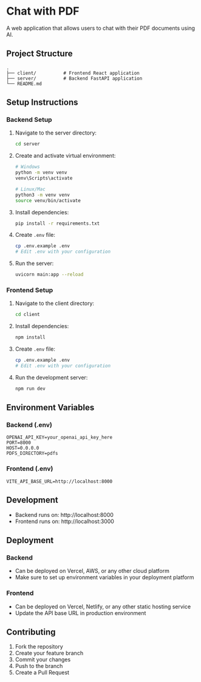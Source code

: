 # Chat with PDF

A web application that allows users to chat with their PDF documents using AI.

## Project Structure
```
.
├── client/          # Frontend React application
├── server/          # Backend FastAPI application
└── README.md
```

## Setup Instructions

### Backend Setup
1. Navigate to the server directory:
   ```bash
   cd server
   ```

2. Create and activate virtual environment:
   ```bash
   # Windows
   python -m venv venv
   venv\Scripts\activate

   # Linux/Mac
   python3 -m venv venv
   source venv/bin/activate
   ```

3. Install dependencies:
   ```bash
   pip install -r requirements.txt
   ```

4. Create `.env` file:
   ```bash
   cp .env.example .env
   # Edit .env with your configuration
   ```

5. Run the server:
   ```bash
   uvicorn main:app --reload
   ```

### Frontend Setup
1. Navigate to the client directory:
   ```bash
   cd client
   ```

2. Install dependencies:
   ```bash
   npm install
   ```

3. Create `.env` file:
   ```bash
   cp .env.example .env
   # Edit .env with your configuration
   ```

4. Run the development server:
   ```bash
   npm run dev
   ```

## Environment Variables

### Backend (.env)
```
OPENAI_API_KEY=your_openai_api_key_here
PORT=8000
HOST=0.0.0.0
PDFS_DIRECTORY=pdfs
```

### Frontend (.env)
```
VITE_API_BASE_URL=http://localhost:8000
```

## Development

- Backend runs on: http://localhost:8000
- Frontend runs on: http://localhost:3000

## Deployment

### Backend
- Can be deployed on Vercel, AWS, or any other cloud platform
- Make sure to set up environment variables in your deployment platform

### Frontend
- Can be deployed on Vercel, Netlify, or any other static hosting service
- Update the API base URL in production environment

## Contributing
1. Fork the repository
2. Create your feature branch
3. Commit your changes
4. Push to the branch
5. Create a Pull Request 